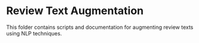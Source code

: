 # Review Text Augmentation

This folder contains scripts and documentation for augmenting review texts using NLP techniques.
